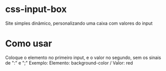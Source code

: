 # css-input-box
Site simples dinâmico, personalizando uma caixa com valores do input

# Como usar
Coloque o elemento no primeiro input, e o valor no segundo, sem os sinais de ":" e ";"
Exemplo: Elemento: background-color / Valor: red
